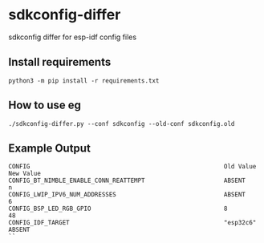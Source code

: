 # sdkconfig-differ
sdkconfig differ for esp-idf config files

## Install requirements
```
python3 -m pip install -r requirements.txt
```

## How to use eg
```
./sdkconfig-differ.py --conf sdkconfig --old-conf sdkconfig.old
```

## Example Output
```
CONFIG                                                      Old Value                                                   New Value
CONFIG_BT_NIMBLE_ENABLE_CONN_REATTEMPT                      ABSENT                                                      n
CONFIG_LWIP_IPV6_NUM_ADDRESSES                              ABSENT                                                      6
CONFIG_BSP_LED_RGB_GPIO                                     8                                                           48
CONFIG_IDF_TARGET                                           "esp32c6"                                                   ABSENT
``
